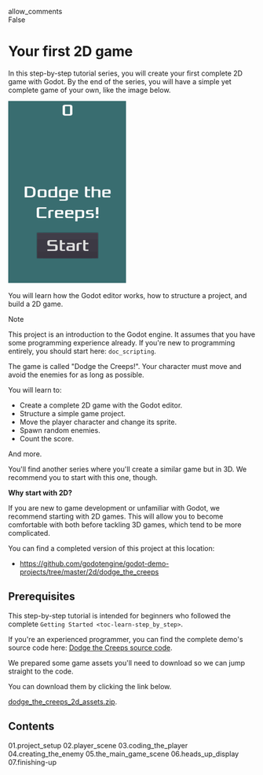 allow\_comments  
False

# Your first 2D game

In this step-by-step tutorial series, you will create your first
complete 2D game with Godot. By the end of the series, you will have a
simple yet complete game of your own, like the image below.

![image0](img/dodge_preview.gif)

You will learn how the Godot editor works, how to structure a project,
and build a 2D game.

Note

This project is an introduction to the Godot engine. It assumes that you
have some programming experience already. If you're new to programming
entirely, you should start here: `doc_scripting`.

The game is called "Dodge the Creeps!". Your character must move and
avoid the enemies for as long as possible.

You will learn to:

-   Create a complete 2D game with the Godot editor.
-   Structure a simple game project.
-   Move the player character and change its sprite.
-   Spawn random enemies.
-   Count the score.

And more.

You'll find another series where you'll create a similar game but in 3D.
We recommend you to start with this one, though.

**Why start with 2D?**

If you are new to game development or unfamiliar with Godot, we
recommend starting with 2D games. This will allow you to become
comfortable with both before tackling 3D games, which tend to be more
complicated.

You can find a completed version of this project at this location:

-   <https://github.com/godotengine/godot-demo-projects/tree/master/2d/dodge_the_creeps>

## Prerequisites

This step-by-step tutorial is intended for beginners who followed the
complete `Getting Started <toc-learn-step_by_step>`.

If you're an experienced programmer, you can find the complete demo's
source code here: [Dodge the Creeps source
code](https://github.com/godotengine/godot-demo-projects/tree/master/2d/dodge_the_creeps).

We prepared some game assets you'll need to download so we can jump
straight to the code.

You can download them by clicking the link below.

[dodge\_the\_creeps\_2d\_assets.zip](https://github.com/godotengine/godot-docs-project-starters/releases/download/latest-4.x/dodge_the_creeps_2d_assets.zip).

## Contents

01.project\_setup 02.player\_scene 03.coding\_the\_player
04.creating\_the\_enemy 05.the\_main\_game\_scene 06.heads\_up\_display
07.finishing-up
